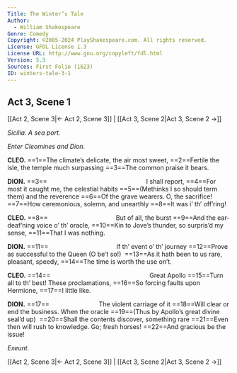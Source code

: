 ```yaml
---
Title: The Winter’s Tale
Author: 
  - William Shakespeare
Genre: Comedy
Copyright: ©2005-2024 PlayShakespeare.com. All rights reserved.
License: GFDL License 1.3
License URL: http://www.gnu.org/copyleft/fdl.html
Version: 5.3
Sources: First Folio (1623)
ID: winters-tale-3-1
---
```


## Act 3, Scene 1
[[Act 2, Scene 3|← Act 2, Scene 3]] | [[Act 3, Scene 2|Act 3, Scene 2 →]]

*Sicilia. A sea port.*

*Enter Cleomines and Dion.*

**CLEO.**
==1==The climate’s delicate, the air most sweet,
==2==Fertile the isle, the temple much surpassing
==3==The common praise it bears.

**DION.**
==3==                I shall report,
==4==For most it caught me, the celestial habits
==5==(Methinks I so should term them) and the reverence
==6==Of the grave wearers. O, the sacrifice!
==7==How ceremonious, solemn, and unearthly
==8==It was i’ th’ off’ring!

**CLEO.**
==8==           But of all, the burst
==9==And the ear-deaf’ning voice o’ th’ oracle,
==10==Kin to Jove’s thunder, so surpris’d my sense,
==11==That I was nothing.

**DION.**
==11==           If th’ event o’ th’ journey
==12==Prove as successful to the Queen (O be’t so!) 
==13==As it hath been to us rare, pleasant, speedy,
==14==The time is worth the use on’t.

**CLEO.**
==14==                Great Apollo
==15==Turn all to th’ best! These proclamations,
==16==So forcing faults upon Hermione,
==17==I little like.

**DION.**
==17==        The violent carriage of it
==18==Will clear or end the business. When the oracle
==19==(Thus by Apollo’s great divine seal’d up) 
==20==Shall the contents discover, something rare
==21==Even then will rush to knowledge. Go; fresh horses!
==22==And gracious be the issue!

*Exeunt.*

[[Act 2, Scene 3|← Act 2, Scene 3]] | [[Act 3, Scene 2|Act 3, Scene 2 →]]